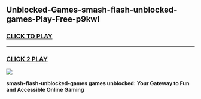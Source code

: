 
## Unblocked-Games-smash-flash-unblocked-games-Play-Free-p9kwl
<h3>
<a href="https://premium76.site?title=smash-flash-unblocked-games&ref=21A">CLICK TO PLAY</a></h3>
<hr>

<h3>
<a href="https://premium76.site?title=smash-flash-unblocked-games&ref=21A">CLICK 2 PLAY</a>
  
</h3>

<a href="https://premium76.site?title=smash-flash-unblocked-games&ref=21A"><img src="https://clearcache.store/games.png"></a>


**smash-flash-unblocked-games games unblocked: Your Gateway to Fun and Accessible Online Gaming**
